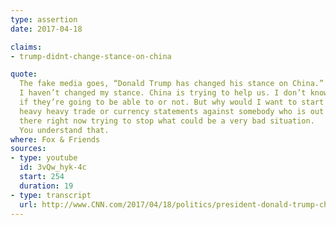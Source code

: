 ```yaml
---
type: assertion
date: 2017-04-18

claims:
- trump-didnt-change-stance-on-china

quote:
  The fake media goes, “Donald Trump has changed his stance on China.”
  I haven’t changed my stance. China is trying to help us. I don’t know
  if they’re going to be able to or not. But why would I want to start
  heavy heavy trade or currency statements against somebody who is out
  there right now trying to stop what could be a very bad situation.
  You understand that.
where: Fox & Friends
sources:
- type: youtube
  id: 3vQw_hyk-4c
  start: 254
  duration: 19
- type: transcript
  url: http://www.CNN.com/2017/04/18/politics/president-donald-trump-chinese-president-xi-friendly/index.html
---
```

